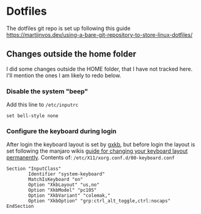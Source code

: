 # Dotfiles
The dotfiles git repo is set up following this guide https://martijnvos.dev/using-a-bare-git-repository-to-store-linux-dotfiles/

## Changes outside the home folder
I did some changes outside the HOME folder, that I have not tracked here. I'Il mention the ones I am likely to redo below.

### Disable the system "beep"
Add this line to `/etc/inputrc`
```shell
set bell-style none
```

### Configure the keyboard during login
After login the keyboard layout is set by [gxkb](https://github.com/aksell/dotfiles/blob/master/.config/gxkb/gxkb.cfg), but before login the layout is set following the manjaro wikis [guide for changing your keyboard layout permanently](https://wiki.manjaro.org/index.php/Keyboard_Layout).
Contents of: `/etc/X11/xorg.conf.d/00-keyboard.conf`
```shell
Section "InputClass"
        Identifier "system-keyboard"
        MatchIsKeyboard "on"
        Option "XkbLayout" "us,no"
        Option "XkbModel" "pc105"
        Option "XkbVariant" "colemak,"
        Option "XkbOption" "grp:ctrl_alt_toggle,ctrl:nocaps"
EndSection
``` 

